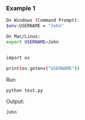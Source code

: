 

### Example 1

```bash
On Windows (Command Prompt):
$env:USERNAME = "John"

On Mac/Linux:
export USERNAME=John

```


```bash

import os

print(os.getenv("USERNAME"))
```

Run
```bash
python test.py
```

Output:
```bash
John
```
